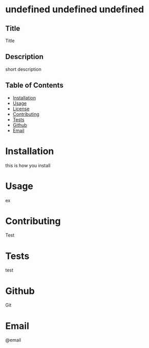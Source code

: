 # undefined undefined undefined

  ## Title
  Title

  ## Description
  short description

  ## Table of Contents
  * [Installation](#Installation)
  * [Usage](#Usage)
  * [License](#License)
  * [Contributing](#Contributing)
  * [Tests](#Tests)
  * [Github](#Github)
  * [Email](#Email)
  
  # Installation
  this is how you install

  # Usage
  ex


  # Contributing
  Test

  # Tests
  test


  # Github
  Git

  # Email
  @email
